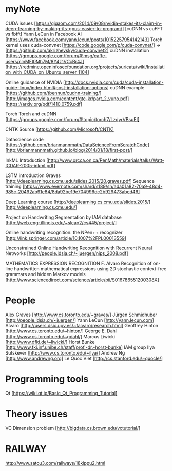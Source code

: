 # myNote

CUDA issues
[https://gigaom.com/2014/09/08/nvidia-stakes-its-claim-in-deep-learning-by-making-its-gpus-easier-to-program/]
[cuDNN vs cuFFT vs fbfft] Yann LeCun in Facebook AI [https://www.facebook.com/yann.lecun/posts/10152257954142143]
Torch kernel uses cuda-convnet [https://code.google.com/p/cuda-convnet/] -> [https://github.com/akrizhevsky/cuda-convnet2]
cuDNN installation [https://groups.google.com/forum/#!msg/caffe-users/nlnMFI0Mh7M/8Y4z1VCcBr4J]
[https://redmine.openinfosecfoundation.org/projects/suricata/wiki/Installation_with_CUDA_on_Ubuntu_server_1104]

Online guidance of NVIDIA [http://docs.nvidia.com/cuda/cuda-installation-guide-linux/index.html#post-installation-actions]
cuDNN example [https://github.com/tbennun/cudnn-training/] [http://images.nvidia.com/content/gtc-kr/part_2_vuno.pdf]
[https://arxiv.org/pdf/1410.0759.pdf]

Torch
Torch and cuDNN [https://groups.google.com/forum/#!topic/torch7/LzdyrVBsuEI]

CNTK
Source [https://github.com/Microsoft/CNTK]

Datascience code
[https://github.com/brianmannmath/DataScienceFromScratchCode]
[http://brianmannmath.github.io/blog/2014/01/18/first-post/]

InkML Introduction
[http://www.orcca.on.ca/PenMath/materials/talks/Watt-ICDAR-2005-inkml.pdf]

LSTM introduction
Graves [http://deeplearning.cs.cmu.edu/slides.2015/20.graves.pdf]
Sequence training [https://www.evernote.com/shard/s189/sh/ada01a82-70a9-48d4-985c-20492ab91e84/8da92be19e704996dc2b929473abed46]

Deep Learning course [http://deeplearning.cs.cmu.edu/slides.2015/] [http://deeplearning.cs.cmu.edu/]

Project on Handwriting Segmentation by IAM database
[http://web.engr.illinois.edu/~slcao2/cs445/project/]

Online handwriting recognition: the NPen++ recognizer
[http://link.springer.com/article/10.1007%2FPL00013559]

Unconstrained Online Handwriting Recognition with Recurrent Neural Networks
[http://people.idsia.ch/~juergen/nips_2008.pdf]

MATHEMATICS EXPRESSION RECOGNITION
F. Alvaro
Recognition of on-line handwritten mathematical expressions using 2D stochastic context-free grammars and hidden Markov models [http://www.sciencedirect.com/science/article/pii/S016786551200308X]

# People
Alex Graves [http://www.cs.toronto.edu/~graves/]
Jürgen Schmidhuber [http://people.idsia.ch/~juergen/]
Yann LeCun [http://yann.lecun.com]
Alvaro [http://users.dsic.upv.es/~falvaro/research.html]
Geoffrey Hinton [http://www.cs.toronto.edu/~hinton/]
George E. Dahl [http://www.cs.toronto.edu/~gdahl/]
Marcus Liwicki [http://www.dfki.de/~liwicki/]
Horst Bunke [http://www.fki.inf.unibe.ch/staff/prof.-dr.-horst-bunke] IAM group
Ilya Sutskever [http://www.cs.toronto.edu/~ilya/]
Andrew Ng [http://www.andrewng.org]
Le Quoc Viet [http://cs.stanford.edu/~quocle/]

# Programming tools
Qt [https://wiki.qt.io/Basic_Qt_Programming_Tutorial]

# Theory issues
VC Dimension problem [http://bigdata.cs.brown.edu/vctutorial/]

# RAILWAY
http://www.satou3.com/railways/18kippu2.html
